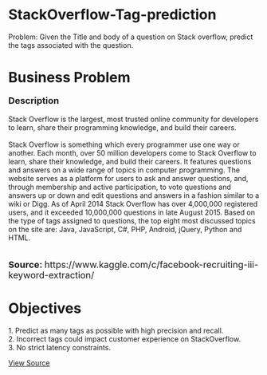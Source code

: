 # StackOverflow-Tag-prediction
Problem: Given the Title and body of a question on Stack overflow, predict the tags associated with the question.

<h1>Business Problem </h1>
<p style='font-size:18px'><b> Description </b></p>
<p>
Stack Overflow is the largest, most trusted online community for developers to learn, share their programming knowledge, and build their careers.<br />
<br />
Stack Overflow is something which every programmer use one way or another. Each month, over 50 million developers come to Stack Overflow to learn, share their knowledge, and build their careers. It features questions and answers on a wide range of topics in computer programming. The website serves as a platform for users to ask and answer questions, and, through membership and active participation, to vote questions and answers up or down and edit questions and answers in a fashion similar to a wiki or Digg. As of April 2014 Stack Overflow has over 4,000,000 registered users, and it exceeded 10,000,000 questions in late August 2015. Based on the type of tags assigned to questions, the top eight most discussed topics on the site are: Java, JavaScript, C#, PHP, Android, jQuery, Python and HTML.<br />
<br />
</p>

<p style='font-size:18px'><b> Source:  </b> https://www.kaggle.com/c/facebook-recruiting-iii-keyword-extraction/</p>

<h1> Objectives </h1>
1. Predict as many tags as possible with high precision and recall.<br>
2. Incorrect tags could impact customer experience on StackOverflow.<br>
3. No strict latency constraints.
   
[View Source](https://github.com/ramamanikanta/Question_Tag_Predictor)
